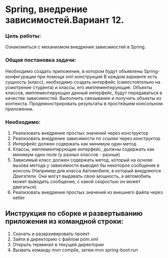 <h1>Spring, внедрение зависимостей.Вариант 12.</h1>

<h3>Цель работы:</h3> Ознакомиться с механизмом внедрения зависимостей в Spring. 

<h3>Общая постановка задачи:</h3>

Необходимо создать приложение, в котором будут объявлены Spring-конфигурации при помощи xml-конструкций 
В каждом варианте есть сущность (класс), необходимо создать интерфейс (самостоятельно на усмотрение студента) и классы, его имплементирующие. 
Объекты классов, имплементирующих данный интерфейс, будут передаваться в качестве зависимостей. Выполнить связывание и получить объекты из контекста.
Продемонстрировать результаты в простейшем консольном приложении. 

<h3>Необходимо:</h3>

  1.  Реализовать внедрение простых значений через конструктор
  2.  Реализовать внедрение зависимости по ссылке через конструктор
  3.  Интерфейс должен содержать как минимум один метод
  4.  Классы, имплементирующие интерфейс, должны содержать как минимум одно поле (у разных классов - разные)
  5.  Зависимый класс должен содержать метод, который на основе вызова метода у зависимости выводил бы некоторое сообщение в консоль (Например для класса Автомобиля, в который внедряются Двигатели. Они могут выдавать свою мощность, а автомобиль может выводить сообщение, с какой скоростью он может двигаться).
  6.  Реализовать внедрение простых значений из внешнего файла через setter

<h2>Инструкция по сборке и развертыванию приложения из командной строки: </h2>

1. Скачать и разархивировать проект
2. Зайти в директорию с файлом pom.xml
3. Открыть терминал в текущей директории
4. Вызвать команду mvn compile, затем mvn spring-boot:run
